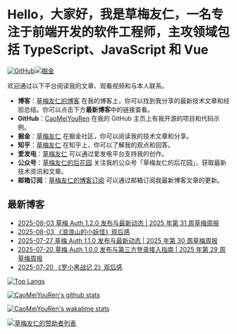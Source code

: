 # Hello，大家好，我是草梅友仁，一名专注于前端开发的软件工程师，主攻领域包括 TypeScript、JavaScript 和 Vue

[![GitHub](https://img.shields.io/badge/dynamic/json?url=https%3A%2F%2Fapi.swo.moe%2Fstats%2Fgithub%2FCaoMeiYouRen&query=count&color=181717&label=GitHub&labelColor=282c34&logo=github&suffix=+follows&cacheSeconds=3600)](https://github.com/CaoMeiYouRen)[![掘金](https://img.shields.io/badge/dynamic/json?url=https%3A%2F%2Fapi.swo.moe%2Fstats%2Fjuejin%2F3043088413495815&query=count&color=282c34&label=%E6%8E%98%E9%87%91&labelColor=1e80ff&logo=juejin&logoColor=ffffff&suffix=+%E5%85%B3%E6%B3%A8&cacheSeconds=3600)](https://juejin.cn/user/3043088413495815)

欢迎通过以下平台阅读我的文章、观看视频和与本人联系。

-   **博客**：[草梅友仁的博客](https://blog.cmyr.ltd/) 在我的博客上，你可以找到我分享的最新技术文章和经验总结。你可以点击下方**最新博客**中的链接查看。
-   **GitHub**：[CaoMeiYouRen](https://github.com/CaoMeiYouRen) 在我的 GitHub 主页上有我开源的项目和代码示例。
-   **掘金**：[草梅友仁](https://juejin.cn/user/3043088413495815) 在掘金社区，你可以阅读我的技术文章和分享。
-   **知乎**：[草梅友仁](https://www.zhihu.com/people/CaoMeiYouRen) 在知乎上，你可以了解我的观点和回答。
-   **爱发电**：[草梅友仁](https://afdian.com/a/CaoMeiYouRen) 可以通过爱发电平台支持我的创作。
-   **公众号**：[草梅友仁的后花园](https://oss.cmyr.dev/images/20241025184516839-21n2ctv.png) 关注我的公众号「草梅友仁的后花园」，获取最新技术资讯和文章。
-   **邮箱订阅**：[草梅友仁的博客订阅](https://listmonk.cmyr.dev/subscription/form) 可以通过邮箱订阅我最新博客文章的更新。

## 最新博客

<!-- BLOG_START -->

-   [2025-08-03 草梅 Auth 1.2.0 发布与最新动态 | 2025 年第 31 周草梅周报](https://blog.cmyr.ltd/archives/2025-31-caomei-weekly-auth-1-2-0-updates.html)
-   [2025-08-03 《浪浪山的小妖怪》观后感](https://blog.cmyr.ltd/archives/dacf6037.html)
-   [2025-07-27 草梅 Auth 1.1.0 发布与最新动态 | 2025 年第 30 周草梅周报](https://blog.cmyr.ltd/archives/2025-30-caomei-weekly-auth-1-1-0-updates.html)
-   [2025-07-20 草梅 Auth 1.0.0 发布与第三方登录接入指南 | 2025 年第 29 周草梅周报](https://blog.cmyr.ltd/archives/2025-29-caomei-weekly-auth-1-0-0-third-party-login.html)
-   [2025-07-20 《罗小黑战记 2》观后感](https://blog.cmyr.ltd/archives/f4ba4968.html)
<!-- BLOG_END -->

[![Top Langs](https://gh-stats.cmyr.dev/api/top-langs/?username=CaoMeiYouRen)](https://github.com/CaoMeiYouRen)

[![CaoMeiYouRen's github stats](https://gh-stats.cmyr.dev/api?username=CaoMeiYouRen)](https://github.com/CaoMeiYouRen)

[![CaoMeiYouRen's wakatime stats](https://gh-stats.cmyr.dev/api/wakatime?username=CaoMeiYouRen)](https://wakatime.com/@CaoMeiYouRen)

[![草梅友仁的赞助者列表](https://oss.cmyr.dev/sponsorkit/sponsors.svg)](https://github.com/CaoMeiYouRen/cmyr-sponsor)

